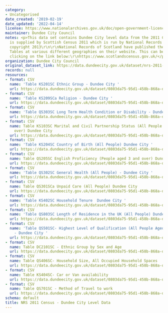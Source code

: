 ```yaml
---
category:
- Uncategorised
date_created: '2019-02-19'
date_updated: '2022-04-14'
license: https://www.nationalarchives.gov.uk/doc/open-government-licence/version/3/
maintainer: Dundee City Council
notes: <p>This data set contains Dundee City level data from the 2011 Census. Data
  is supplied by Scottish Census 2011 which is run by National Records of Scotland.\r\nCrown
  copyright 2013\r\n\r\nNational Records of Scotland have published the 2011 Census
  Tables at various different geographies on their website. This can be accessed by
  clicking on the link below:\r\nhttps://www.scotlandscensus.gov.uk/</p>
organization: Dundee City Council
original_dataset_link: https://data.dundeecity.gov.uk/dataset/nrs-2011-census-dundee-city-level-data
records: null
resources:
- format: CSV
  name: 'Table KS201SC Ethnic Group - Dundee City '
  url: https://data.dundeecity.gov.uk/dataset/0803da75-95d1-458b-868a-da028d10406d/resource/e9ed98cb-39d4-4e98-8ae9-4781794dda8d/download/ks201sc.csv
- format: CSV
  name: 'Table KS209SCa Religion - Dundee City '
  url: https://data.dundeecity.gov.uk/dataset/0803da75-95d1-458b-868a-da028d10406d/resource/ed39acd5-64e2-4d04-9478-acd71c13f840/download/dundee_city_ks209sca_religion.csv
- format: CSV
  name: 'Table QS303SC Long Term Health Condition or Disability - Dundee City '
  url: https://data.dundeecity.gov.uk/dataset/0803da75-95d1-458b-868a-da028d10406d/resource/9d0eb7e7-49c1-4e26-839e-ecce656a8e4b/download/dundee_city_qs303sc_lthealth_dis.csv
- format: CSV
  name: Table KS103SC Marital and Civil Partnership Status (All People aged 16 and
    over) Dundee City
  url: https://data.dundeecity.gov.uk/dataset/0803da75-95d1-458b-868a-da028d10406d/resource/75764096-2a70-4f26-9c9c-1f638efab4d2/download/dundeecity_ks103sc.csv
- format: CSV
  name: 'Table KS204SC Country of Birth (All People) Dundee City '
  url: https://data.dundeecity.gov.uk/dataset/0803da75-95d1-458b-868a-da028d10406d/resource/749ef111-18b4-4a70-aaeb-7cdb9edb5fc0/download/dundeecity_ks204sc_country_birth.csv
- format: CSV
  name: Table QS205SC English Proficiency (People aged 3 and over) Dundee City
  url: https://data.dundeecity.gov.uk/dataset/0803da75-95d1-458b-868a-da028d10406d/resource/9ac19721-23ca-4bde-8af6-57c90b4d4b64/download/dundeecity_qs205sc_englishproficiency.csv
- format: CSV
  name: 'Table QS302SC General Health (All People) - Dundee City '
  url: https://data.dundeecity.gov.uk/dataset/0803da75-95d1-458b-868a-da028d10406d/resource/a750a32a-5b65-46ad-8501-0732d0632ed0/download/dundeecity_qs302sc_generalhealth.csv
- format: CSV
  name: Table QS301SCa Unpaid Care (All People) Dundee City
  url: https://data.dundeecity.gov.uk/dataset/0803da75-95d1-458b-868a-da028d10406d/resource/3261cb8a-1f0e-46d5-926e-2c666a60acec/download/dundeecity_qs301sca_unpaid_care.csv
- format: CSV
  name: 'Table KS402SC Household Tenure  Dundee City '
  url: https://data.dundeecity.gov.uk/dataset/0803da75-95d1-458b-868a-da028d10406d/resource/71882d6d-c0d5-474d-85d2-05abe5617fa2/download/dundeecity_ks402sc_hhold_tenure.csv
- format: CSV
  name: 'Table QS803SC Length of Residence in the UK (All People) Dundee City '
  url: https://data.dundeecity.gov.uk/dataset/0803da75-95d1-458b-868a-da028d10406d/resource/c2959e5a-5983-4c58-9eb2-fbbb4658a633/download/dundeecity_qs803sc.csv
- format: CSV
  name: 'Table QS501SC- Highest Level of Qualification (All People Aged 16 and Over)
    - Dundee City '
  url: https://data.dundeecity.gov.uk/dataset/0803da75-95d1-458b-868a-da028d10406d/resource/159c17a4-1b13-448c-99e6-65ef52fe55b3/download/2011_census_qs501sc.csv
- format: CSV
  name: Table DC2101SC - Ethnic Group by Sex and Age
  url: https://data.dundeecity.gov.uk/dataset/0803da75-95d1-458b-868a-da028d10406d/resource/368bc561-d32a-42f7-a50d-40376741ca50/download/table_dc2101sc.csv
- format: CSV
  name: Table QS406SC- Household Size, All Occupied Household Spaces
  url: https://data.dundeecity.gov.uk/dataset/0803da75-95d1-458b-868a-da028d10406d/resource/8a864d65-d8ed-4668-ae3f-eb555b22760b/download/census_table_qs406sc.csv
- format: CSV
  name: Table KS404SC- Car or Van availability
  url: https://data.dundeecity.gov.uk/dataset/0803da75-95d1-458b-868a-da028d10406d/resource/4237b172-33ac-48ab-84a0-77e1d2d16c41/download/ks404sc.csv
- format: CSV
  name: Table QS701SC - Method of Travel to work
  url: https://data.dundeecity.gov.uk/dataset/0803da75-95d1-458b-868a-da028d10406d/resource/10bc34db-7e7f-4278-9ef5-2a697adea8ad/download/tritresearchsupportadviceaboutdundeeaboutdundee2019open_data_extractsqs701sc.csv
schema: default
title: NRS 2011 Census - Dundee City Level Data
---
```

